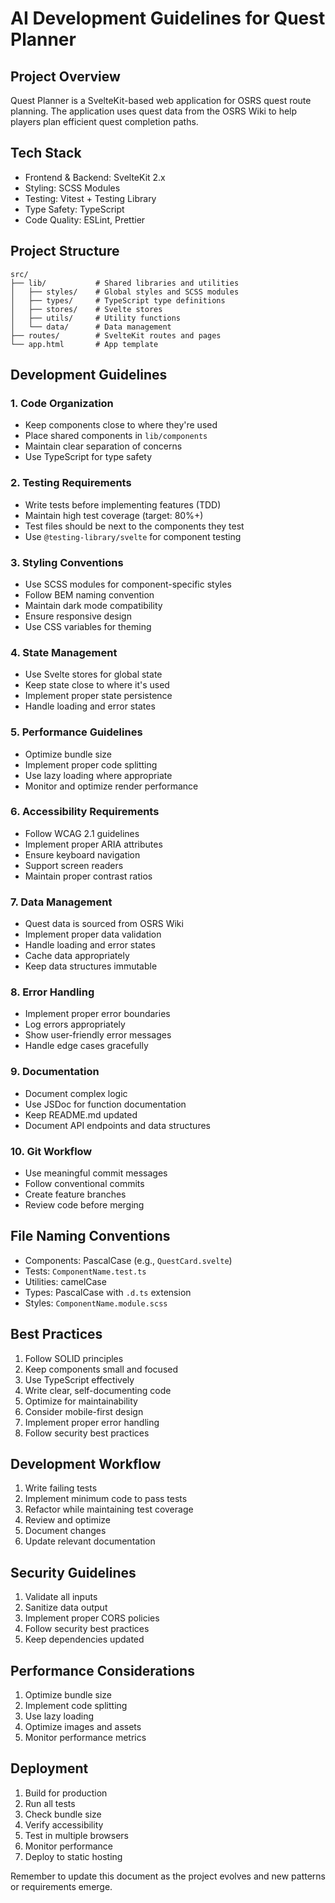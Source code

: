# AI Development Guidelines for Quest Planner

## Project Overview
Quest Planner is a SvelteKit-based web application for OSRS quest route planning. The application uses quest data from the OSRS Wiki to help players plan efficient quest completion paths.

## Tech Stack
- Frontend & Backend: SvelteKit 2.x
- Styling: SCSS Modules
- Testing: Vitest + Testing Library
- Type Safety: TypeScript
- Code Quality: ESLint, Prettier

## Project Structure
```
src/
├── lib/           # Shared libraries and utilities
│   ├── styles/    # Global styles and SCSS modules
│   ├── types/     # TypeScript type definitions
│   ├── stores/    # Svelte stores
│   ├── utils/     # Utility functions
│   └── data/      # Data management
├── routes/        # SvelteKit routes and pages
└── app.html       # App template
```

## Development Guidelines

### 1. Code Organization
- Keep components close to where they're used
- Place shared components in `lib/components`
- Maintain clear separation of concerns
- Use TypeScript for type safety

### 2. Testing Requirements
- Write tests before implementing features (TDD)
- Maintain high test coverage (target: 80%+)
- Test files should be next to the components they test
- Use `@testing-library/svelte` for component testing

### 3. Styling Conventions
- Use SCSS modules for component-specific styles
- Follow BEM naming convention
- Maintain dark mode compatibility
- Ensure responsive design
- Use CSS variables for theming

### 4. State Management
- Use Svelte stores for global state
- Keep state close to where it's used
- Implement proper state persistence
- Handle loading and error states

### 5. Performance Guidelines
- Optimize bundle size
- Implement proper code splitting
- Use lazy loading where appropriate
- Monitor and optimize render performance

### 6. Accessibility Requirements
- Follow WCAG 2.1 guidelines
- Implement proper ARIA attributes
- Ensure keyboard navigation
- Support screen readers
- Maintain proper contrast ratios

### 7. Data Management
- Quest data is sourced from OSRS Wiki
- Implement proper data validation
- Handle loading and error states
- Cache data appropriately
- Keep data structures immutable

### 8. Error Handling
- Implement proper error boundaries
- Log errors appropriately
- Show user-friendly error messages
- Handle edge cases gracefully

### 9. Documentation
- Document complex logic
- Use JSDoc for function documentation
- Keep README.md updated
- Document API endpoints and data structures

### 10. Git Workflow
- Use meaningful commit messages
- Follow conventional commits
- Create feature branches
- Review code before merging

## File Naming Conventions
- Components: PascalCase (e.g., `QuestCard.svelte`)
- Tests: `ComponentName.test.ts`
- Utilities: camelCase
- Types: PascalCase with `.d.ts` extension
- Styles: `ComponentName.module.scss`

## Best Practices
1. Follow SOLID principles
2. Keep components small and focused
3. Use TypeScript effectively
4. Write clear, self-documenting code
5. Optimize for maintainability
6. Consider mobile-first design
7. Implement proper error handling
8. Follow security best practices

## Development Workflow
1. Write failing tests
2. Implement minimum code to pass tests
3. Refactor while maintaining test coverage
4. Review and optimize
5. Document changes
6. Update relevant documentation

## Security Guidelines
1. Validate all inputs
2. Sanitize data output
3. Implement proper CORS policies
4. Follow security best practices
5. Keep dependencies updated

## Performance Considerations
1. Optimize bundle size
2. Implement code splitting
3. Use lazy loading
4. Optimize images and assets
5. Monitor performance metrics

## Deployment
1. Build for production
2. Run all tests
3. Check bundle size
4. Verify accessibility
5. Test in multiple browsers
6. Monitor performance
7. Deploy to static hosting

Remember to update this document as the project evolves and new patterns or requirements emerge. 